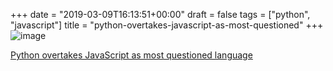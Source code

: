 +++
date = "2019-03-09T16:13:51+00:00"
draft = false
tags = ["python", "javascript"]
title = "python-overtakes-javascript-as-most-questioned"
+++
![image](/img/2019-03-09-python-overtakes-javascript-as-most-questioned/b49e32e95ab875044812a4098622945bd6e584a32030d498b5ce2968113dbd1c.png)

[Python overtakes JavaScript as most questioned language](https://www.globalapptesting.com/blog/picking-apart-stackoverflow-what-bugs-developers-the-most?utm_source=Gun.io+Professional+Freelancers&amp;utm;_campaign=8e3af84e43-EMAIL_CAMPAIGN_2018_08_02_07_44_COPY_01&amp;utm;_medium=email&amp;utm;_term=0_7b17d5a9d6-8e3af84e43-258449197)
